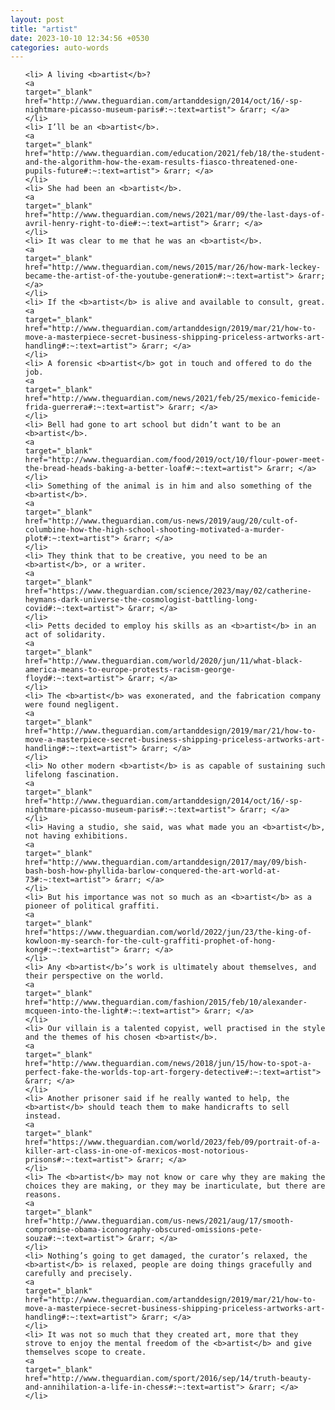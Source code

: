 ```yaml
---
layout: post
title: "artist"
date: 2023-10-10 12:34:56 +0530
categories: auto-words
---
```

<ol>

    <li> A living <b>artist</b>?
    <a 
    target="_blank" 
    href="http://www.theguardian.com/artanddesign/2014/oct/16/-sp-nightmare-picasso-museum-paris#:~:text=artist"> &rarr; </a>
    </li>
    <li> I’ll be an <b>artist</b>.
    <a 
    target="_blank" 
    href="http://www.theguardian.com/education/2021/feb/18/the-student-and-the-algorithm-how-the-exam-results-fiasco-threatened-one-pupils-future#:~:text=artist"> &rarr; </a>
    </li>
    <li> She had been an <b>artist</b>.
    <a 
    target="_blank" 
    href="http://www.theguardian.com/news/2021/mar/09/the-last-days-of-avril-henry-right-to-die#:~:text=artist"> &rarr; </a>
    </li>
    <li> It was clear to me that he was an <b>artist</b>.
    <a 
    target="_blank" 
    href="http://www.theguardian.com/news/2015/mar/26/how-mark-leckey-became-the-artist-of-the-youtube-generation#:~:text=artist"> &rarr; </a>
    </li>
    <li> If the <b>artist</b> is alive and available to consult, great.
    <a 
    target="_blank" 
    href="http://www.theguardian.com/artanddesign/2019/mar/21/how-to-move-a-masterpiece-secret-business-shipping-priceless-artworks-art-handling#:~:text=artist"> &rarr; </a>
    </li>
    <li> A forensic <b>artist</b> got in touch and offered to do the job.
    <a 
    target="_blank" 
    href="http://www.theguardian.com/news/2021/feb/25/mexico-femicide-frida-guerrera#:~:text=artist"> &rarr; </a>
    </li>
    <li> Bell had gone to art school but didn’t want to be an <b>artist</b>.
    <a 
    target="_blank" 
    href="http://www.theguardian.com/food/2019/oct/10/flour-power-meet-the-bread-heads-baking-a-better-loaf#:~:text=artist"> &rarr; </a>
    </li>
    <li> Something of the animal is in him and also something of the <b>artist</b>.
    <a 
    target="_blank" 
    href="http://www.theguardian.com/us-news/2019/aug/20/cult-of-columbine-how-the-high-school-shooting-motivated-a-murder-plot#:~:text=artist"> &rarr; </a>
    </li>
    <li> They think that to be creative, you need to be an <b>artist</b>, or a writer.
    <a 
    target="_blank" 
    href="https://www.theguardian.com/science/2023/may/02/catherine-heymans-dark-universe-the-cosmologist-battling-long-covid#:~:text=artist"> &rarr; </a>
    </li>
    <li> Petts decided to employ his skills as an <b>artist</b> in an act of solidarity.
    <a 
    target="_blank" 
    href="http://www.theguardian.com/world/2020/jun/11/what-black-america-means-to-europe-protests-racism-george-floyd#:~:text=artist"> &rarr; </a>
    </li>
    <li> The <b>artist</b> was exonerated, and the fabrication company were found negligent.
    <a 
    target="_blank" 
    href="http://www.theguardian.com/artanddesign/2019/mar/21/how-to-move-a-masterpiece-secret-business-shipping-priceless-artworks-art-handling#:~:text=artist"> &rarr; </a>
    </li>
    <li> No other modern <b>artist</b> is as capable of sustaining such lifelong fascination.
    <a 
    target="_blank" 
    href="http://www.theguardian.com/artanddesign/2014/oct/16/-sp-nightmare-picasso-museum-paris#:~:text=artist"> &rarr; </a>
    </li>
    <li> Having a studio, she said, was what made you an <b>artist</b>, not having exhibitions.
    <a 
    target="_blank" 
    href="http://www.theguardian.com/artanddesign/2017/may/09/bish-bash-bosh-how-phyllida-barlow-conquered-the-art-world-at-73#:~:text=artist"> &rarr; </a>
    </li>
    <li> But his importance was not so much as an <b>artist</b> as a pioneer of political graffiti.
    <a 
    target="_blank" 
    href="https://www.theguardian.com/world/2022/jun/23/the-king-of-kowloon-my-search-for-the-cult-graffiti-prophet-of-hong-kong#:~:text=artist"> &rarr; </a>
    </li>
    <li> Any <b>artist</b>’s work is ultimately about themselves, and their perspective on the world.
    <a 
    target="_blank" 
    href="http://www.theguardian.com/fashion/2015/feb/10/alexander-mcqueen-into-the-light#:~:text=artist"> &rarr; </a>
    </li>
    <li> Our villain is a talented copyist, well practised in the style and the themes of his chosen <b>artist</b>.
    <a 
    target="_blank" 
    href="http://www.theguardian.com/news/2018/jun/15/how-to-spot-a-perfect-fake-the-worlds-top-art-forgery-detective#:~:text=artist"> &rarr; </a>
    </li>
    <li> Another prisoner said if he really wanted to help, the <b>artist</b> should teach them to make handicrafts to sell instead.
    <a 
    target="_blank" 
    href="https://www.theguardian.com/world/2023/feb/09/portrait-of-a-killer-art-class-in-one-of-mexicos-most-notorious-prisons#:~:text=artist"> &rarr; </a>
    </li>
    <li> The <b>artist</b> may not know or care why they are making the choices they are making, or they may be inarticulate, but there are reasons.
    <a 
    target="_blank" 
    href="http://www.theguardian.com/us-news/2021/aug/17/smooth-compromise-obama-iconography-obscured-omissions-pete-souza#:~:text=artist"> &rarr; </a>
    </li>
    <li> Nothing’s going to get damaged, the curator’s relaxed, the <b>artist</b> is relaxed, people are doing things gracefully and carefully and precisely.
    <a 
    target="_blank" 
    href="http://www.theguardian.com/artanddesign/2019/mar/21/how-to-move-a-masterpiece-secret-business-shipping-priceless-artworks-art-handling#:~:text=artist"> &rarr; </a>
    </li>
    <li> It was not so much that they created art, more that they strove to enjoy the mental freedom of the <b>artist</b> and give themselves scope to create.
    <a 
    target="_blank" 
    href="http://www.theguardian.com/sport/2016/sep/14/truth-beauty-and-annihilation-a-life-in-chess#:~:text=artist"> &rarr; </a>
    </li>